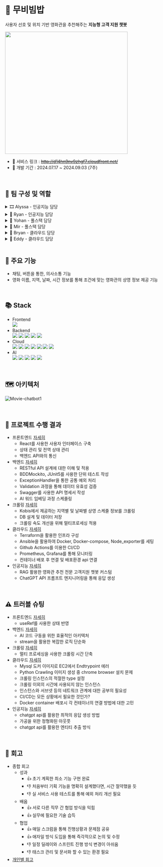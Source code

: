 # 🌱 무비빔밥
사용자 선호 및 위치 기반 영화관을 추천해주는 **지능형 고객 지원 챗봇**

<img src="https://github.com/user-attachments/assets/342ac0ff-9b80-4e05-8504-551a7830d80e" width="400" height="400" />


- 🔗 서비스 링크 : ~~http://d14hn9nv9zhgf7.cloudfront.net/~~
- 📅 개발 기간 : 2024.07.17 ~ 2024.09.03 (7주)

<br>

## 👫 팀 구성 및 역할

<details>
<summary> 🎞️ Alyssa - 인공지능 담당</summary>
<div markdown="1">

- Git : https://github.com/Yeeun-Jeong
- ChatGPT API를 활용한 응답 생성
    - 사용자 질문 데이터 전처리
    - 프롬프트 엔지니어링을 통한 영화관 추천 생성
- 프로젝트 협업 관리

</div>
</details>



<details>
<summary> 🎾 Ryan - 인공지능 담당</summary>
<div markdown="1">

- Git : https://github.com/KHyunJoong
- LLM ChatGPT api를 활용한 응답 생성
    - 사용자 질문에서 NER을 이용하여 Entity 추출
    - koBERT,kiwi를 이용한 RAG구축 후
    - FAISS를 이용한 Semantic Search, 및 Levenshtein distance 기반 검색 기능 개발
    - LLM 응답 정형화

</div>
</details>

<details>
<summary> 🧩 Yohan - 풀스택 담당</summary>
<div markdown="1">

- Git : https://github.com/yohanii
- 백엔드
    - Spring 애플리케이션 서버 개발
    - AI 모델 구동을 위한 FastAPI 서버 개발
    - OpenFeign을 사용해 서버 간 통신 구현
    - MySQL DB 조회 기능 개발
- 프론트엔드
    - 날짜 선택, 지역 선택 화면 구현

</div>
</details>

<details>
<summary> 🍭 Mir - 풀스택 담당</summary>
<div markdown="1">

- Git : https://github.com/mirlee0304
- 영화 상영정보 크롤링 및 DB에 저장
- 프론트엔드
    - 채팅 화면 구현
        - 질문-답변 채팅형태 구현 및 엔티티 관리
        - 매뉴얼/응답대기 메시지 및 재확인 버튼/체크박스 구현
        - 스타일 적용
    - 백엔드 연결

</div>
</details>

<details>
<summary> 🎸 Bryan - 클라우드 담당</summary>
<div markdown="1">

- Git : https://github.com/dogyungkim
- AWS 인프라 설계
- Terraform을 활용해 AWS 구현
- Ansible을 활용한 EC2 인스턴스 개발 환경 구축
- Prometheus 및 Grafana를 활용한 인스턴스 모니터링 환경 구축

</div>
</details>

<details>
<summary> 🚀 Eddy - 클라우드 담당</summary>
<div markdown="1">

- Git : https://github.com/KimMinWoooo
- CI/CD 파이프라인 구축
- Docker를 이용한 애플리케이션 이미지 만들기 및 배포
- 전체적인 배포 환경에서의 애플리케이션 실행 테스트

</div>
</details>

<br>

## 🔧 주요 기능
- 채팅, 버튼을 통한, 의사소통 기능
- 영화 이름, 지역, 날짜, 시간 정보를 통해 조건에 맞는 영화관의 상영 정보 제공 기능

<br>

## 📚 Stack
- Frontend   
   <img src="https://img.shields.io/badge/react-61DAFB?style=for-the-badge&logo=react&logoColor=black">
- Backend   
   <img src="https://img.shields.io/badge/java-007396?style=for-the-badge&logo=java&logoColor=white">  <img src="https://img.shields.io/badge/spring-6DB33F?style=for-the-badge&logo=spring&logoColor=white"> <img src="https://img.shields.io/badge/springboot-6DB33F?style=for-the-badge&logo=springboot&logoColor=white"> <img src="https://img.shields.io/badge/JPA-6DB33F?style=for-the-badge&logoColor=white"> <img src="https://img.shields.io/badge/mysql-4479A1?style=for-the-badge&logo=mysql&logoColor=white"> 
- Cloud  
    <img src="https://img.shields.io/badge/Docker-2496ED?style=for-the-badge&logo=Docker&logoColor=white"> <img src="https://img.shields.io/badge/Terraform-844FBA?style=for-the-badge&logo=Terraform&logoColor=white"> <img src="https://img.shields.io/badge/Ansible-EE0000?style=for-the-badge&logo=Ansible&logoColor=white"> <img src="https://img.shields.io/badge/Github Actions-2088FF?style=for-the-badge&logo=githubactions&logoColor=white"> <img src="https://img.shields.io/badge/prometheus-E6522C?style=for-the-badge&logo=prometheus&logoColor=white"> <img src="https://img.shields.io/badge/grafana-F46800?style=for-the-badge&logo=grafana&logoColor=white"> <img src="https://img.shields.io/badge/AWS-FF9900?style=for-the-badge&logoColor=white">
- AI  
    <img src="https://img.shields.io/badge/python-3776AB?style=for-the-badge&logo=python&logoColor=white"> <img src="https://img.shields.io/badge/chatgpt-000000?style=for-the-badge"> <img src="https://img.shields.io/badge/kobert-512BD4?style=for-the-badge"> <img src="https://img.shields.io/badge/faiss-DB6A26?style=for-the-badge"> <img src="https://img.shields.io/badge/langchain-1C3C3C?style=for-the-badge&logo=langchain&logoColor=white"> 

<br>

## 🗺️ 아키텍처
![Movie-chatbot1](https://github.com/user-attachments/assets/1e5d10f9-a22c-4588-90c4-65a51d475259)


<br>

## 💎 프로젝트 수행 결과

- 프론트엔드 [자세히](https://github.com/KTB-19/movie_chatbot/blob/main/docs/%EA%B2%B0%EA%B3%BC_%ED%94%84%EB%A1%A0%ED%8A%B8%EC%97%94%EB%93%9C.md)
  - React를 사용한 사용자 인터페이스 구축
  - 상태 관리 및 전역 상태 관리
  - 백엔드 API와의 통신
- 백엔드 [자세히](https://github.com/KTB-19/movie_chatbot/blob/main/docs/%EA%B2%B0%EA%B3%BC_%EB%B0%B1%EC%97%94%EB%93%9C.md)
    - RESTful API 설계에 대한 이해 및 적용
    - BDDMockito, JUnit5를 사용한 단위 테스트 작성
    - ExceptionHandler을 통한 공통 예외 처리
    - Validation 과정을 통해 데이터 유효성 검증
    - Swagger를 사용한 API 명세서 작성
    - AI 워드 임베딩 과정 스케줄링
- 크롤링 [자세히](https://github.com/KTB-19/movie_chatbot/blob/main/docs/%EA%B2%B0%EA%B3%BC_%ED%81%AC%EB%A1%A4%EB%A7%81.md)
  - Kobis에서 제공하는 지역별 및 날짜별 상영 스케줄 정보를 크롤링
  - DB 설계 및 데이터 저장
  - 크롤링 속도 개선을 위해 멀티프로세싱 적용
- 클라우드 [자세히]((https://github.com/KTB-19/movie_chatbot/blob/main/docs/%EA%B2%B0%EA%B3%BC_%ED%81%B4%EB%9D%BC%EC%9A%B0%EB%93%9C.md))
  - Terraform을 활용한 인프라 구성
  - Ansible을 활용하여 Docker, Docker-compose, Node_exporter를 세팅
  - Github Actions를 이용한 CI/CD
  - Prometheus, Grafana를 통해 모니터링
  - 컨테이너 배포 후 연결 및 배포환경 api 연결
- 인공지능 [자세히](https://github.com/KTB-19/movie_chatbot/blob/main/docs/%EA%B2%B0%EA%B3%BC_%EC%9D%B8%EA%B3%B5%EC%A7%80%EB%8A%A5.md)
  - RAG 활용한 영화관 추천 전문 고객지원 챗봇 커스텀
  - ChatGPT API 프롬프트 엔지니어링을 통해 응답 생성

<br>

## ⚠️ 트러블 슈팅

- 프론트엔드 [자세히](https://github.com/KTB-19/movie_chatbot/blob/main/docs/%ED%8A%B8%EB%9F%AC%EB%B8%94%EC%8A%88%ED%8C%85_%ED%94%84%EB%A1%A0%ED%8A%B8%EC%97%94%EB%93%9C.md)
  - useRef를 사용한 상태 반영
- 백엔드 [자세히](https://github.com/KTB-19/movie_chatbot/blob/main/docs/%ED%8A%B8%EB%9F%AC%EB%B8%94%EC%8A%88%ED%8C%85_%EB%B0%B1%EC%97%94%EB%93%9C.md)
  - AI 코드 구동을 위한 효율적인 아키텍처
  - stream을 활용한 복잡한 로직 단순화
- 크롤링 [자세히](https://github.com/KTB-19/movie_chatbot/blob/main/docs/%ED%8A%B8%EB%9F%AC%EB%B8%94%EC%8A%88%ED%8C%85_%ED%81%AC%EB%A1%A4%EB%A7%81.md)
  - 멀티 프로세싱을 사용한 크롤링 시간 단축
- 클라우드 [자세히](https://github.com/KTB-19/movie_chatbot/blob/main/docs/%ED%8A%B8%EB%9F%AC%EB%B8%94%EC%8A%88%ED%8C%85_%ED%81%B4%EB%9D%BC%EC%9A%B0%EB%93%9C.md)
  - Mysql 도커 이미지로 EC2에서 Endtrypoint 에러
  - Python Crawling 이미지 생성 중 chrome browser 설치 문제
  - 크롤링 인스턴스의 적절한 type 설정
  - 크롤링 이외의 시간에 사용되지 않는 인스턴스
  - 인스턴스와 서브넷 등의 네트워크 관계에 대한 공부의 필요성
  - CI/CD는 모든 상황에서 필요한 것인가?
  - Docker container 배포시 각 컨테이너의 연결 방법에 대한 고민
- 인공지능 [자세히](https://github.com/KTB-19/movie_chatbot/blob/main/docs/%ED%8A%B8%EB%9F%AC%EB%B8%94%EC%8A%88%ED%8C%85_%EC%9D%B8%EA%B3%B5%EC%A7%80%EB%8A%A5.md)
  - chatgpt api를 활용한 최적의 응답 생성 방법
  - 가공을 위한 정형화된 아웃풋
  - chatgpt api를 활용한 엔티티 추출 방식

<br>

## 🥳 회고

- 종합 회고
  - 성과
    - 👍 초기 계획한 최소 기능 구현 완료
    - 👎 처음부터 기획 기능을 명확히 설계했다면, 시간 절약했을 듯
    - 👎 실 서비스 사용 테스트를 통해 예외 처리 개선 필요
  - 배움
    - 👍 서로 다른 직무 간 협업 방식을 익힘
    - 👍 실무에 필요한 기술 습득
  - 협업
    - 👍 매일 스크럼을 통해 진행상황과 문제점 공유
    - 👍 애자일 방식 도입을 통해 즉각적으로 논의 및 수정
    - 👎 일정 딜레이와 스프린트 진행 방식 변경이 아쉬움
    - 👎 태스크 관리 및 문서화 할 수 있는 환경 필요
- [개인별 회고](https://github.com/KTB-19/movie_chatbot/blob/main/docs/%ED%9A%8C%EA%B3%A0.md)


<br>
